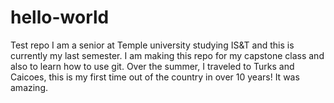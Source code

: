 # hello-world
Test repo 
I am a senior at Temple university studying IS&T and this is currently my last semester. I am making this repo for my capstone class and also to learn how to use git. Over the summer, I traveled to Turks and Caicoes, this is my first time out of the country in over 10 years! It was amazing.
